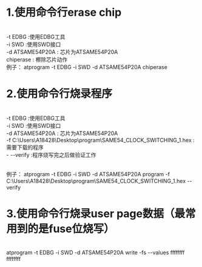 
# 1.使用命令行erase chip
<br/>-t EDBG :使用EDBG工具
<br/>-i SWD  :使用SWD接口
<br/>-d ATSAME54P20A : 芯片为ATSAME54P20A
<br/>chiperase : 檫除芯片动作
<br/>例子： atprogram -t EDBG -i SWD -d ATSAME54P20A chiperase


# 2.使用命令行烧录程序
<br/>-t EDBG :使用EDBG工具
<br/>-i SWD  :使用SWD接口
<br/>-d ATSAME54P20A : 芯片为ATSAME54P20A
<br/>-f C:\Users\A18428\Desktop\program\SAME54_CLOCK_SWITCHING_1.hex :需要下载的程序
<br/>- --verify :程序烧写完之后做验证工作

<br/>例子： atprogram -t EDBG -i SWD -d ATSAME54P20A program -f C:\Users\A18428\Desktop\program\SAME54_CLOCK_SWITCHING_1.hex --verify


# 3.使用命令行烧录user page数据（最常用到的是fuse位烧写）

<br/>atprogram -t EDBG -i SWD -d ATSAME54P20A write -fs --values ffffffff ffffffff 
